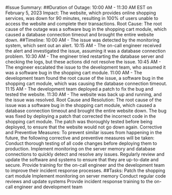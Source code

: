 #Issue Summary:
##Duration of Outage: 10:00 AM - 11:30 AM EST on February 5, 2023
Impact: The website, which provides online shopping services, was down for 90 minutes, resulting in 100% of users unable to access the website and complete their transactions.
Root Cause: The root cause of the outage was a software bug in the shopping cart module, which caused a database connection timeout and brought the entire website down.
##Timeline:
10:00 AM - The issue was detected by the monitoring system, which sent out an alert.
10:15 AM - The on-call engineer received the alert and investigated the issue, assuming it was a database connection problem.
10:30 AM - The engineer tried restarting the database server and checking the logs, but these actions did not resolve the issue.
10:45 AM - The engineer escalated the issue to the development team, who assumed it was a software bug in the shopping cart module.
11:00 AM - The development team found the root cause of the issue, a software bug in the shopping cart module, which was causing the database connection timeout.
11:15 AM - The development team deployed a patch to fix the bug and tested the website.
11:30 AM - The website was back up and running, and the issue was resolved.
Root Cause and Resolution:
The root cause of the issue was a software bug in the shopping cart module, which caused a database connection timeout and brought the entire website down. The bug was fixed by deploying a patch that corrected the incorrect code in the shopping cart module. The patch was thoroughly tested before being deployed, to ensure that the website would not go down again.
Corrective and Preventive Measures:
To prevent similar issues from happening in the future, the following corrective and preventive measures will be taken:
Conduct thorough testing of all code changes before deploying them to production.
Implement monitoring on the server memory and database connections to quickly detect and resolve any issues.
Regularly review and update the software and systems to ensure that they are up-to-date and secure.
Provide training for the on-call engineer and the development team to improve their incident response processes.
##Tasks:
Patch the shopping cart module
Implement monitoring on server memory
Conduct regular code reviews and update systems
Provide incident response training to the on-call engineer and development team

